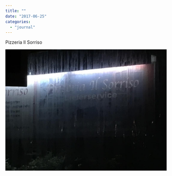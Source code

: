 ```yaml
---
title: ""
date: "2017-06-25"
categories: 
  - "journal"
---
```


Pizzeria Il Sorriso

![](images/581ee75f61.jpg)
